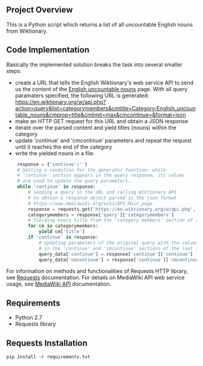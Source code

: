 ## Project Overview
This is a Python script which returns a list of all uncountable English nouns from Wiktionary.

## Code Implementation
Basically the implemented solution breaks the task into several smaller steps:
- create a URL that tells the English Wiktionary's web service API
to send us the content of the [English uncountable nouns](https://en.wiktionary.org/wiki/Category:English_uncountable_nouns) page.
With all query paramaters specified, the following URL is generated:
https://en.wiktionary.org/w/api.php?action=query&list=categorymembers&cmtitle=Category:English_uncountable_nouns&cmprop=title&cmlimit=max&cmcontinue=&format=json
- make an HTTP GET request for this URL and obtain a JSON response
- iterate over the parsed content and yield titles (nouns) within the category
- update 'continue' and 'cmcontinue' parameters and repeat the request until it reaches the end of the category
- write the yielded nouns in a file.

```python
    response = {'continue':''}
    # Setting a condition for the generator function: while
    # 'continue' section appears in the query response, its values
    # are used to update the query parameters.
    while 'continue' in response:
        # Sending a query in the URL and calling Wiktionary API
        # to obtain a response object parsed in the json format
        # https://www.mediawiki.org/wiki/API:Main_page
        response = requests.get('https://en.wiktionary.org/w/api.php', params=query_data).json()
        categorymembers = response['query']['categorymembers']
        # Yielding every title from the 'category members' section of the response
        for cm in categorymembers:
            yield cm['title']
        if 'continue' in response: 
            # Updating parameters of the original query with the values returned
            # in the 'continue' and 'cmcontinue' sections of the last iteration
            query_data['continue'] = response['continue']['continue']
            query_data['cmcontinue'] = response['continue']['cmcontinue']
```
For information on methods and functionalities of Requests HTTP library, see
[Requests](http://docs.python-requests.org/en/latest/) documentation.
For details on MediaWiki API web service usage, see
[MediaWiki API](https://www.mediawiki.org/wiki/API:Main_page) documentation.

## Requirements
- Python 2.7
- Requests library

## Requests Installation
    pip install -r requirements.txt